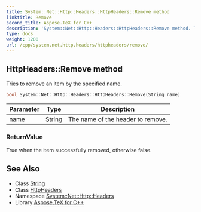 ```yaml
---
title: System::Net::Http::Headers::HttpHeaders::Remove method
linktitle: Remove
second_title: Aspose.TeX for C++
description: 'System::Net::Http::Headers::HttpHeaders::Remove method. Tries to remove an item by the specified name in C++.'
type: docs
weight: 1200
url: /cpp/system.net.http.headers/httpheaders/remove/
---
```

## HttpHeaders::Remove method


Tries to remove an item by the specified name.

```cpp
bool System::Net::Http::Headers::HttpHeaders::Remove(String name)
```


| Parameter | Type | Description |
| --- | --- | --- |
| name | String | The name of the header to remove. |

### ReturnValue

True when the item successfully removed, otherwise false.

## See Also

* Class [String](../../../system/string/)
* Class [HttpHeaders](../)
* Namespace [System::Net::Http::Headers](../../)
* Library [Aspose.TeX for C++](../../../)
